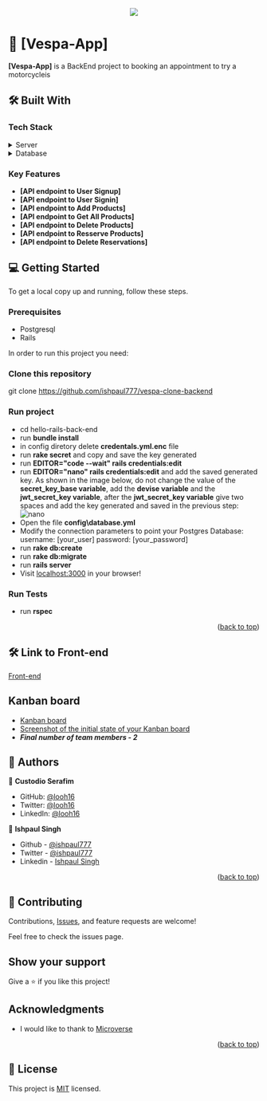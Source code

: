 <a name="readme-top"></a>


<div align="center">

  ![](https://img.shields.io/badge/Microverse-blueviolet)
  <br/>

</div>

# 📖 [Vespa-App] <a name="about-project"></a>

**[Vespa-App]** is a BackEnd project to booking an appointment to try a motorcycleis

## 🛠 Built With <a name="built-with"></a>

### Tech Stack <a name="tech-stack"></a>

<details>
  <summary>Server</summary>
  <ul>
    <li><a href="https://guides.rubyonrails.org/index.html">Ruby on Rails</a></li>
  </ul>
</details>

<details>
<summary>Database</summary>
  <ul>
    <li><a href="https://www.postgresql.org/">PostgreSQL</a></li>
  </ul>
</details>

### Key Features <a name="key-features"></a>

- **[API endpoint to User Signup]**
- **[API endpoint to User Signin]**
- **[API endpoint to Add Products]**
- **[API endpoint to Get All Products]**
- **[API endpoint to Delete Products]**
- **[API endpoint to Resserve Products]**
- **[API endpoint to Delete Reservations]**


## 💻 Getting Started <a name="getting-started"></a>

To get a local copy up and running, follow these steps.

### Prerequisites
- Postgresql
- Rails

In order to run this project you need:

### Clone this repository
git clone https://github.com/ishpaul777/vespa-clone-backend

### Run project
- cd hello-rails-back-end
- run **bundle install**
- in config diretory delete **credentals.yml.enc** file 
- run **rake secret** and copy and save the key generated
- run **EDITOR="code --wait" rails credentials:edit**
- run **EDITOR="nano" rails credentials:edit** and add the saved generated key. As shown in the image below, do not change the value of the **secret_key_base variable**, add the **devise variable** and the **jwt_secret_key variable**, after the **jwt_secret_key variable** give two spaces and add the key generated and saved in the previous step:
![nano](https://user-images.githubusercontent.com/21173712/208387017-b2141852-210b-475a-bb45-6e9a076f8013.png)
- Open the file **config\database.yml**
- Modify the connection parameters to point your Postgres Database: username: [your_user] password: [your_password]
- run **rake db:create**
- run **rake db:migrate**
- run **rails server**
- Visit [localhost:3000](http://localhost:3000) in your browser!


### Run Tests
- run **rspec**

<p align="right">(<a href="#readme-top">back to top</a>)</p>


## 🛠 Link to Front-end <a name="built-with"></a>
[Front-end](https://github.com/ishpaul777/vespa-clone-frontend)


## Kanban board
- [Kanban board](https://github.com/users/ishpaul777/projects/6/views/1)
- [Screenshot of the initial state of your Kanban board](https://github.com/ishpaul777/vespa-clone-frontend/issues/16) 
- ***Final number of team members - 2***


## 👥 Authors <a name="authors"></a>

👤 **Custodio Serafim**

- GitHub: [@looh16](https://github.com/looh16)
- Twitter: [@looh16](https://twitter.com/custodiolanga1)
- LinkedIn: [@looh16](https://www.linkedin.com/in/custodio-serafim) 


👤 **Ishpaul Singh**

- Github - [@ishpaul777](https://github.com/ishpaul777)
- Twitter - [@ishpaul777](https://twitter.com/ishpaul777)
- Linkedin - [Ishpaul Singh](https://www.linkedin.com/in/ishpaul777/)

<p align="right">(<a href="#readme-top">back to top</a>)</p>

## 🤝 Contributing

Contributions, [Issues](https://github.com/ishpaul777/vespa-clone-backend/issues), and feature requests are welcome!

Feel free to check the issues page.

## Show your support

Give a ⭐️ if you like this project!

## Acknowledgments
- I would like to thank to [Microverse](https://www.microverse.org/)

<p align="right">(<a href="#readme-top">back to top</a>)</p>

## 📝 License

This project is [MIT](https://github.com/ishpaul777/vespa-clone-backend/blob/development/License) licensed.

